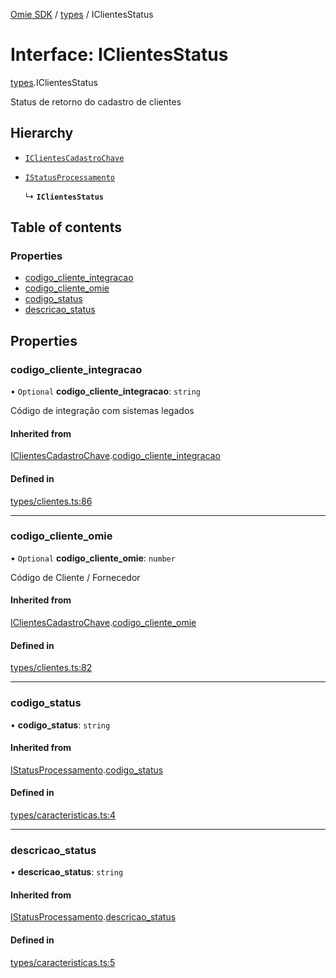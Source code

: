 [Omie SDK](../README.md) / [types](../modules/types.md) / IClientesStatus

# Interface: IClientesStatus

[types](../modules/types.md).IClientesStatus

Status de retorno do cadastro de clientes

## Hierarchy

- [`IClientesCadastroChave`](types.IClientesCadastroChave.md)

- [`IStatusProcessamento`](types.IStatusProcessamento.md)

  ↳ **`IClientesStatus`**

## Table of contents

### Properties

- [codigo\_cliente\_integracao](types.IClientesStatus.md#codigo_cliente_integracao)
- [codigo\_cliente\_omie](types.IClientesStatus.md#codigo_cliente_omie)
- [codigo\_status](types.IClientesStatus.md#codigo_status)
- [descricao\_status](types.IClientesStatus.md#descricao_status)

## Properties

### codigo\_cliente\_integracao

• `Optional` **codigo\_cliente\_integracao**: `string`

Código de integração com sistemas legados

#### Inherited from

[IClientesCadastroChave](types.IClientesCadastroChave.md).[codigo_cliente_integracao](types.IClientesCadastroChave.md#codigo_cliente_integracao)

#### Defined in

[types/clientes.ts:86](https://github.com/lucas-bogos/omie-sdk/blob/f0ca102/src/types/clientes.ts#L86)

___

### codigo\_cliente\_omie

• `Optional` **codigo\_cliente\_omie**: `number`

Código de Cliente / Fornecedor

#### Inherited from

[IClientesCadastroChave](types.IClientesCadastroChave.md).[codigo_cliente_omie](types.IClientesCadastroChave.md#codigo_cliente_omie)

#### Defined in

[types/clientes.ts:82](https://github.com/lucas-bogos/omie-sdk/blob/f0ca102/src/types/clientes.ts#L82)

___

### codigo\_status

• **codigo\_status**: `string`

#### Inherited from

[IStatusProcessamento](types.IStatusProcessamento.md).[codigo_status](types.IStatusProcessamento.md#codigo_status)

#### Defined in

[types/caracteristicas.ts:4](https://github.com/lucas-bogos/omie-sdk/blob/f0ca102/src/types/caracteristicas.ts#L4)

___

### descricao\_status

• **descricao\_status**: `string`

#### Inherited from

[IStatusProcessamento](types.IStatusProcessamento.md).[descricao_status](types.IStatusProcessamento.md#descricao_status)

#### Defined in

[types/caracteristicas.ts:5](https://github.com/lucas-bogos/omie-sdk/blob/f0ca102/src/types/caracteristicas.ts#L5)
